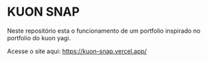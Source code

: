 # KUON SNAP

Neste repositório esta o funcionamento de um portfolio inspirado no portfolio do kuon yagi.

Acesse o site aqui:
https://kuon-snap.vercel.app/
